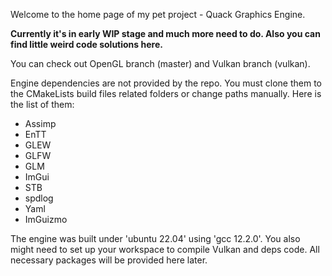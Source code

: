 Welcome to the home page of my pet project - Quack Graphics Engine.

**Currently it's in early WIP stage and much more need to do. Also you can find little weird code solutions here.**

You can check out OpenGL branch (master) and Vulkan branch (vulkan).

Engine dependencies are not provided by the repo. You must clone them to the CMakeLists build files related folders or change paths manually. Here is the list of them:
- Assimp
- EnTT
- GLEW
- GLFW
- GLM
- ImGui
- STB
- spdlog
- Yaml
- ImGuizmo

The engine was built under 'ubuntu 22.04' using 'gcc 12.2.0'. You also might need to set up your workspace to compile Vulkan and deps code. All necessary packages will be provided here later.